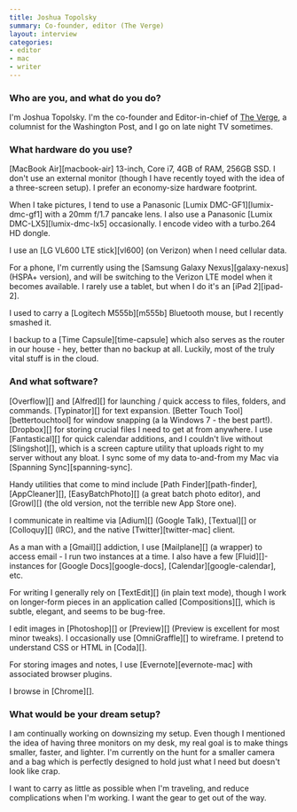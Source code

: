 ```yaml
---
title: Joshua Topolsky
summary: Co-founder, editor (The Verge)
layout: interview
categories:
- editor
- mac
- writer
---
```


### Who are you, and what do you do?

I'm Joshua Topolsky. I'm the co-founder and Editor-in-chief of [The Verge](http://www.theverge.com/ "A fancy tech news site."), a columnist for the Washington Post, and I go on late night TV sometimes.

### What hardware do you use?

[MacBook Air][macbook-air] 13-inch, Core i7, 4GB of RAM, 256GB SSD. I don't use an external monitor (though I have recently toyed with the idea of a three-screen setup). I prefer an economy-size hardware footprint.

When I take pictures, I tend to use a Panasonic [Lumix DMC-GF1][lumix-dmc-gf1] with a 20mm f/1.7 pancake lens. I also use a Panasonic [Lumix DMC-LX5][lumix-dmc-lx5] occasionally. I encode video with a turbo.264 HD dongle.

I use an [LG VL600 LTE stick][vl600] (on Verizon) when I need cellular data.

For a phone, I'm currently using the [Samsung Galaxy Nexus][galaxy-nexus] (HSPA+ version), and will be switching to the Verizon LTE model when it becomes available. I rarely use a tablet, but when I do it's an [iPad 2][ipad-2].

I used to carry a [Logitech M555b][m555b] Bluetooth mouse, but I recently smashed it. 

I backup to a [Time Capsule][time-capsule] which also serves as the router in our house - hey, better than no backup at all. Luckily, most of the truly vital stuff is in the cloud.

### And what software?

[Overflow][] and [Alfred][] for launching / quick access to files, folders, and commands. [Typinator][] for text expansion. [Better Touch Tool][bettertouchtool] for window snapping (a la Windows 7 - the best part!). [Dropbox][] for storing crucial files I need to get at from anywhere. I use [Fantastical][] for quick calendar additions, and I couldn't live without [Slingshot][], which is a screen capture utility that uploads right to my server without any bloat. I sync some of my data to-and-from my Mac via [Spanning Sync][spanning-sync].

Handy utilities that come to mind include [Path Finder][path-finder], [AppCleaner][], [EasyBatchPhoto][] (a great batch photo editor), and [Growl][] (the old version, not the terrible new App Store one).

I communicate in realtime via [Adium][] (Google Talk), [Textual][] or [Colloquy][] (IRC), and the native [Twitter][twitter-mac] client.

As a man with a [Gmail][] addiction, I use [Mailplane][] (a wrapper) to access email - I run two instances at a time. I also have a few [Fluid][]-instances for [Google Docs][google-docs], [Calendar][google-calendar], etc.

For writing I generally rely on [TextEdit][] (in plain text mode), though I work on longer-form pieces in an application called [Compositions][], which is subtle, elegant, and seems to be bug-free.

I edit images in [Photoshop][] or [Preview][] (Preview is excellent for most minor tweaks). I occasionally use [OmniGraffle][] to wireframe. I pretend to understand CSS or HTML in [Coda][].

For storing images and notes, I use [Evernote][evernote-mac] with associated browser plugins.

I browse in [Chrome][].

### What would be your dream setup?

I am continually working on downsizing my setup. Even though I mentioned the idea of having three monitors on my desk, my real goal is to make things smaller, faster, and lighter. I'm currently on the hunt for a smaller camera and a bag which is perfectly designed to hold just what I need but doesn't look like crap.

I want to carry as little as possible when I'm traveling, and reduce complications when I'm working. I want the gear to get out of the way.